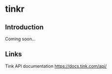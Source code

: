 # tinkr

## Introduction

Coming soon...

## Links
Tink API documentation https://docs.tink.com/api/
